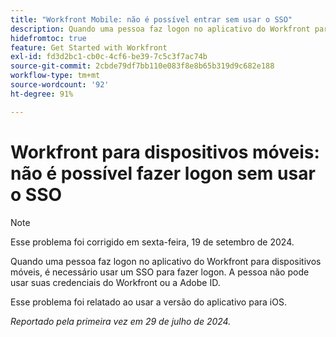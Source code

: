 ```yaml
---
title: "Workfront Mobile: não é possível entrar sem usar o SSO"
description: Quando uma pessoa faz logon no aplicativo do Workfront para dispositivos móveis, é necessário usar um SSO para fazer logon. A pessoa não pode usar suas credenciais do Workfront ou a Adobe ID.
hidefromtoc: true
feature: Get Started with Workfront
exl-id: fd3d2bc1-cb0c-4cf6-be39-7c5c3f7ac74b
source-git-commit: 2cbde79df7bb110e083f8e8b65b319d9c682e188
workflow-type: tm+mt
source-wordcount: '92'
ht-degree: 91%

---
```


# Workfront para dispositivos móveis: não é possível fazer logon sem usar o SSO

>[!NOTE]
>
>Esse problema foi corrigido em sexta-feira, 19 de setembro de 2024.

Quando uma pessoa faz logon no aplicativo do Workfront para dispositivos móveis, é necessário usar um SSO para fazer logon. A pessoa não pode usar suas credenciais do Workfront ou a Adobe ID.

Esse problema foi relatado ao usar a versão do aplicativo para iOS.

_Reportado pela primeira vez em 29 de julho de 2024._
